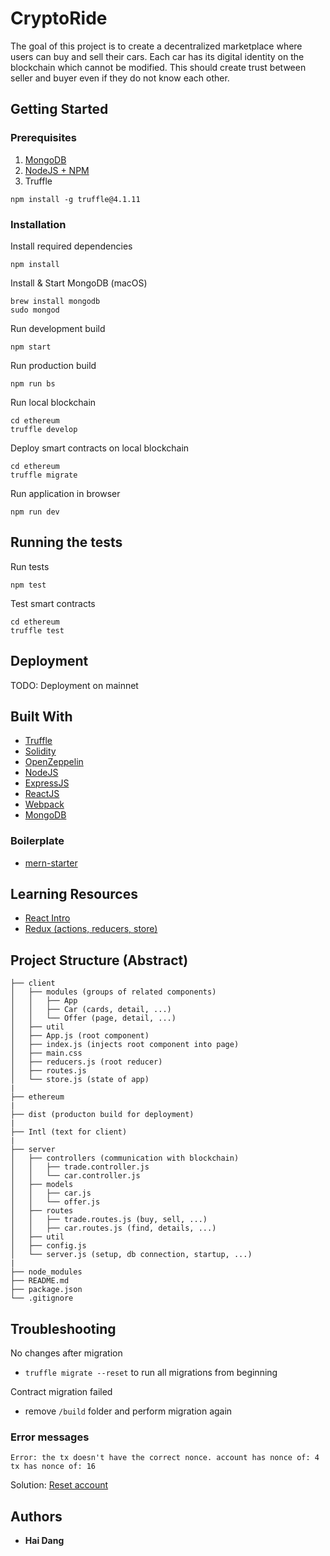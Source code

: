 # CryptoRide

The goal of this project is to create a decentralized marketplace where users can buy and sell their cars. Each car has its digital identity on the blockchain which cannot be modified. This should create trust between seller and buyer even if they do not know each other.

## Getting Started

### Prerequisites

1.  [MongoDB](https://docs.mongodb.com/manual/administration/install-community/)
2.  [NodeJS + NPM](https://nodejs.org/en/download/package-manager/)
3.  Truffle

```
npm install -g truffle@4.1.11
```

### Installation

Install required dependencies

```
npm install
```

Install & Start MongoDB (macOS)

```
brew install mongodb
sudo mongod
```

Run development build

```
npm start
```

Run production build

```
npm run bs
```

Run local blockchain

```
cd ethereum
truffle develop
```

Deploy smart contracts on local blockchain

```
cd ethereum
truffle migrate
```

Run application in browser

```
npm run dev
```

## Running the tests

Run tests

```
npm test
```

Test smart contracts

```
cd ethereum
truffle test
```

## Deployment

TODO: Deployment on mainnet

## Built With

* [Truffle](http://truffleframework.com/)
* [Solidity](https://solidity.readthedocs.io/en/v0.4.23/)
* [OpenZeppelin](https://openzeppelin.org/)
* [NodeJS](https://nodejs.org/en/)
* [ExpressJS](http://expressjs.com/de/)
* [ReactJS](https://reactjs.org)
* [Webpack](https://webpack.js.org)
* [MongoDB](https://www.mongodb.com)

### Boilerplate

* [mern-starter](https://github.com/Hashnode/mern-starter)

## Learning Resources

* [React Intro](https://reactjs.org/tutorial/tutorial.html)
* [Redux (actions, reducers, store)](https://redux.js.org)

## Project Structure (Abstract)

```
├── client
│   ├── modules (groups of related components)
│   │   ├── App
│   │   ├── Car (cards, detail, ...)
│   │   └── Offer (page, detail, ...)
│   ├── util
│   ├── App.js (root component)
│   ├── index.js (injects root component into page)
│   ├── main.css
│   ├── reducers.js (root reducer)
│   ├── routes.js
│   └── store.js (state of app)
|
├── ethereum
|
├── dist (producton build for deployment)
|
├── Intl (text for client)
|
├── server
│   ├── controllers (communication with blockchain)
│   │   ├── trade.controller.js
│   │   └── car.controller.js
│   ├── models
│   │   ├── car.js
│   │   └── offer.js
│   ├── routes
│   │   ├── trade.routes.js (buy, sell, ...)
│   │   ├── car.routes.js (find, details, ...)
│   ├── util
│   ├── config.js
│   └── server.js (setup, db connection, startup, ...)
|
├── node_modules
├── README.md
├── package.json
└── .gitignore
```

## Troubleshooting
No changes after migration
* `truffle migrate --reset` to run all migrations from beginning

Contract migration failed
* remove `/build` folder and perform migration again

### Error messages
	Error: the tx doesn't have the correct nonce. account has nonce of: 4 tx has nonce of: 16
Solution: [Reset account](https://stackoverflow.com/questions/45585735/testrpc-ganache-the-tx-doesnt-have-the-correct-nonce)

## Authors

* **Hai Dang**
